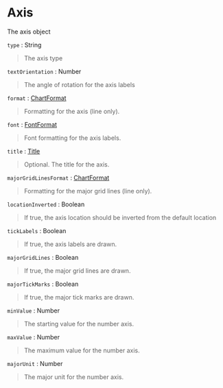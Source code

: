 # Axis

The axis object 

`type` : String
> The axis type

`textOrientation` : Number
> The angle of rotation for the axis labels

`format` : [ChartFormat](chart-format.md)
> Formatting for the axis (line only).

`font` : [FontFormat](font-format.md)
> Font formatting for the axis labels.

`title` : [Title](title.md)
> Optional. The title for the axis.

`majorGridLinesFormat` : [ChartFormat](chart-format.md)
> Formatting for the major grid lines (line only).

`locationInverted` : Boolean
> If true, the axis location should be inverted from the default location

`tickLabels` : Boolean
> If true, the axis labels are drawn.

`majorGridLines` : Boolean
> If true, the major grid lines are drawn.

`majorTickMarks` : Boolean
> If true, the major tick marks are drawn.

`minValue` : Number
> The starting value for the number axis.

`maxValue` : Number
> The maximum value for the number axis.

`majorUnit` : Number
> The major unit for the number axis.




